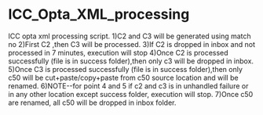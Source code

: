 # ICC_Opta_XML_processing
ICC opta xml processing script.
1)C2 and C3 will be generated using match no
2)First C2 ,then C3 will be processed.
3)If C2 is dropped in inbox and not processed in 7 minutes, execution will stop
4)Once C2 is processed successfully (file is in success folder),then only c3 will be dropped in inbox.
5)Once C3 is processed successfully (file is in success folder),then only c50 will be cut+paste/copy+paste from
   c50 source location and will be renamed.
6)NOTE--for point 4 and 5 if c2 and c3 is in unhandled failure or in any other location except success folder, execution will stop.
7)Once c50 are renamed, all c50 will be dropped in inbox folder.
